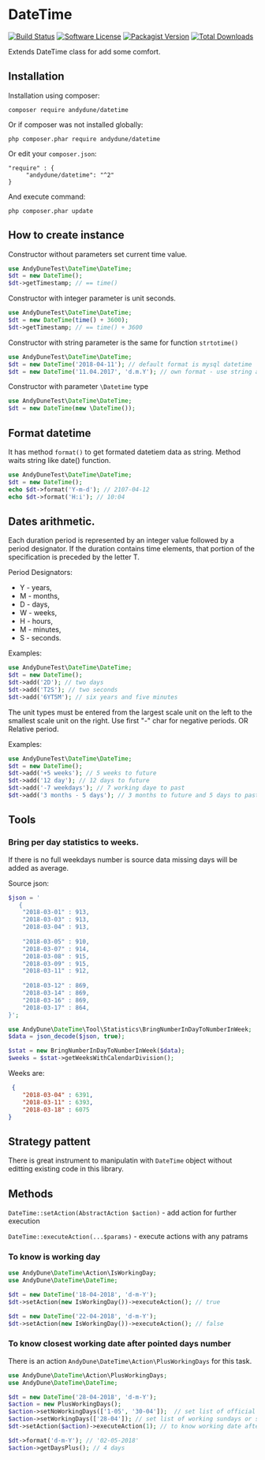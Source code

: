 # DateTime

[![Build Status](https://travis-ci.org/AndyDune/DateTime.svg?branch=master)](https://travis-ci.org/AndyDune/DateTime)
[![Software License](https://img.shields.io/badge/license-MIT-brightgreen.svg?style=flat-square)](LICENSE)
[![Packagist Version](https://img.shields.io/packagist/v/andydune/datetime.svg?style=flat-square)](https://packagist.org/packages/andydune/datetime)
[![Total Downloads](https://img.shields.io/packagist/dt/andydune/datetime.svg?style=flat-square)](https://packagist.org/packages/andydune/datetime)


Extends DateTime class for add some comfort.

Installation
------------

Installation using composer:

```
composer require andydune/datetime
```
Or if composer was not installed globally:
```
php composer.phar require andydune/datetime
```
Or edit your `composer.json`:
```
"require" : {
     "andydune/datetime": "^2"
}

```
And execute command:
```
php composer.phar update
```

How to create instance
------------

Constructor without parameters set current time value.
```php
use AndyDuneTest\DateTime\DateTime;
$dt = new DateTime();
$dt->getTimestamp; // == time()
``` 

Constructor with integer parameter is unit seconds.
```php
use AndyDuneTest\DateTime\DateTime;
$dt = new DateTime(time() + 3600);
$dt->getTimestamp; // == time() + 3600
``` 

Constructor with string parameter is the same for function `strtotime()`
```php
use AndyDuneTest\DateTime\DateTime;
$dt = new DateTime('2018-04-11'); // default format is mysql datetime
$dt = new DateTime('11.04.2017', 'd.m.Y'); // own format - use string as for date() function
``` 

Constructor with parameter `\Datetime` type
```php
use AndyDuneTest\DateTime\DateTime;
$dt = new DateTime(new \DateTime());
``` 

Format datetime
------------

It has method `format()` to get formated datetiem data as string. Method waits string like date() function.
```php
use AndyDuneTest\DateTime\DateTime;
$dt = new DateTime();
echo $dt->format('Y-m-d'); // 2107-04-12
echo $dt->format('H:i'); // 10:04
```


Dates arithmetic.
------------

Each duration period is represented by an integer value followed by a period designator. 
If the duration contains time elements, that portion of the specification is preceded by the letter T.

Period Designators: 
- Y - years, 
- M - months, 
- D - days, 
- W - weeks, 
- H - hours, 
- M - minutes, 
- S - seconds.

Examples: 

```php
use AndyDuneTest\DateTime\DateTime;
$dt = new DateTime();
$dt->add('2D'); // two days
$dt->add('T2S'); // two seconds
$dt->add('6YT5M'); // six years and five minutes
``` 


The unit types must be entered from the largest scale unit on the left to the smallest scale unit on the right.
Use first "-" char for negative periods. OR Relative period.

Examples:

```php
use AndyDuneTest\DateTime\DateTime;
$dt = new DateTime();
$dt->add('+5 weeks'); // 5 weeks to future
$dt->add('12 day'); // 12 days to future
$dt->add('-7 weekdays'); // 7 working daye to past
$dt->add('3 months - 5 days'); // 3 months to future and 5 days to past
``` 


Tools
------------

### Bring per day statistics to weeks.

If there is no full weekdays number is source data missing days will be added as average.  

Source json:

```php
$json = '
   {
    "2018-03-01" : 913,
    "2018-03-03" : 913,
    "2018-03-04" : 913,
    
    "2018-03-05" : 910,
    "2018-03-07" : 914,
    "2018-03-08" : 915,
    "2018-03-09" : 915,
    "2018-03-11" : 912,
    
    "2018-03-12" : 869,
    "2018-03-14" : 869,
    "2018-03-16" : 869,
    "2018-03-17" : 864,
}';

```

```php
use AndyDune\DateTime\Tool\Statistics\BringNumberInDayToNumberInWeek;
$data = json_decode($json, true);

$stat = new BringNumberInDayToNumberInWeek($data);
$weeks = $stat->getWeeksWithCalendarDivision();

```

Weeks are:

```json
 {
    "2018-03-04" : 6391,
    "2018-03-11" : 6393,
    "2018-03-18" : 6075
}
```

Strategy pattent
------------
There is great instrument to manipulatin with `DateTime` object without editting existing code in this library.

## Methods

`DateTime::setAction(AbstractAction $action)` - add action for further execution

`DateTime::executeAction(...$params)` - execute actions with any patrams


### To know is working day

```php
use AndyDune\DateTime\Action\IsWorkingDay;
use AndyDune\DateTime\DateTime;

$dt = new DateTime('18-04-2018', 'd-m-Y');
$dt->setAction(new IsWorkingDay())->executeAction(); // true

$dt = new DateTime('22-04-2018', 'd-m-Y');
$dt->setAction(new IsWorkingDay())->executeAction(); // false
```

### To know closest working date after pointed days number

There is an action `AndyDune\DateTime\Action\PlusWorkingDays` for this task.

```php
use AndyDune\DateTime\Action\PlusWorkingDays;
use AndyDune\DateTime\DateTime;

$dt = new DateTime('28-04-2018', 'd-m-Y');
$action = new PlusWorkingDays();
$action->setNoWorkingDays(['1-05', '30-04']);  // set list of official holidays 
$action->setWorkingDays(['28-04']); // set list of working sundays or saturdays
$dt->setAction($action)->executeAction(1); // to know working date after 1 day

$dt->format('d-m-Y'); // '02-05-2018'
$action->getDaysPlus(); // 4 days
```
